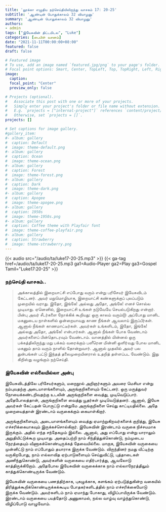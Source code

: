 ```yaml
---
title: 'லூக்கா எழுதிய நற்செய்தியிலிருந்து வாசகம் 17: 20-25'
subtitle: 'ஆண்டின் பொதுக்காலம் 32 வியாழனு'
summary: 'ஆண்டின் பொதுக்காலம் 32 வியாழனு'
authors:
- admin
tags: ["இயேசுவின் திட்டமிடல", "Luke"]
categories: [பைபிள் வசனம்]
date: "2021-11-11T00:00:00+08:00"
featured: false
draft: false

# Featured image
# To use, add an image named `featured.jpg/png` to your page's folder.
# Focal point options: Smart, Center, TopLeft, Top, TopRight, Left, Right, BottomLeft, Bottom, BottomRight
image:
  caption:
  focal_point: "Center"
  preview_only: false

# Projects (optional).
#   Associate this post with one or more of your projects.
#   Simply enter your project's folder or file name without extension.
#   E.g. `projects = ["internal-project"]` references `content/project/deep-learning/index.md`.
#   Otherwise, set `projects = []`.
projects: []

# Set captions for image gallery.
#gallery_item:
#- album: gallery
#  caption: Default
#  image: theme-default.png
#- album: gallery
#  caption: Ocean
#  image: theme-ocean.png
#- album: gallery
#  caption: Forest
#  image: theme-forest.png
#- album: gallery
#  caption: Dark
#  image: theme-dark.png
#- album: gallery
#  caption: Apogee
#  image: theme-apogee.png
#- album: gallery
#  caption: 1950s
#  image: theme-1950s.png
#- album: gallery
#  caption: Coffee theme with Playfair font
#  image: theme-coffee-playfair.png
#- album: gallery
#  caption: Strawberry
#  image: theme-strawberry.png
---
```


{{< audio src="/audio/ta/luke17-20-25.mp3" >}}
{{< ga-tag href=/audio/ta/luke17-20-25.mp3 ga1=Audio-Player ga2=Play ga3=Gospel Tamil="Luke17:20-25" >}}

###  நற்செய்தி வாசகம்..
> அக்காலத்தில் இறையாட்சி எப்போது வரும் என்று பரிசேயர் இயேசுவிடம் கேட்டனர். அவர் மறுமொழியாக, இறையாட்சி கண்களுக்குப் புலப்படும் முறையில் வராது. இதோ, இங்கே! அல்லது அதோ, அங்கே! எனச் சொல்ல முடியாது. ஏனெனில், இறையாட்சி உங்கள் நடுவேயே செயல்படுகிறது என்றார். பின்பு அவர் சீடர்களை நோக்கிக் கூறியது: ஒரு காலம் வரும்@ அப்போது மானிட மகனுடைய நாள்களில் ஒன்றையாவது காண நீங்கள் ஆவலாய் இருப்பீர்கள். ஆனால் நீங்கள் காணமாட்டீர்கள். அவர்கள் உங்களிடம், இதோ, இங்கே! அல்லது அதோ, அங்கே! என்பார்கள். ஆனால் நீங்கள் போக வேண்டாம் அவர்களைப் பின்தொடரவும் வேண்டாம். வானத்தில் மின்னல் ஒரு பக்கத்திலிருந்து மறு பக்கம் வரைக்கும் பளீரென மின்னி ஒளிர்வது போல மானிட மகனும் தாம் வரும் நாளில் தோன்றுவார். ஆனால் முதலில் அவர் பல துன்பங்கள் பட்டு இந்தத் தலைமுறையினரால் உதறித் தள்ளப்பட வேண்டும். இது கிறிஸ்து வழங்கும் நற்செய்தி.

### இயேசுவின் எல்லையில்லா அன்பு

இயேசுவிடத்திலே பரிசேயர்களும், மறைநூல் அறிஞர்களும் அவரை மெசியா என்று நம்புவதற்கு அடையாளங்களையும், அருங்குறிகளையும் கேட்டனர். ஒரு மருத்துவர் நோயைக்கண்டறிவதற்கு உடலின் அருங்குறிகளை வைத்து, முடிவெடுப்பார். அதேபோலத்தான், அருங்குறிகளை வைத்து யூதர்கள் முடிவெடுத்தனர். ஆனால், இயேசு அவர்கள் கேட்பதன் பொருட்டு என்றுமே அருங்குறிகளை செய்து காட்டியதில்லை. அதே முறையைத்தான் இரண்டாம் வருகைக்கும் கையாள்கிறார்.

அருங்குறிகளையும், அடையாளங்களையும் வைத்து ஏமாற்றுகிறவர்களைக் குறித்து, இயேசு எச்சரிக்கையாகவும் இருக்கச்சொல்கிறார். இயேசுவின் இரண்டாம் வருகை நிச்சயமாக இருக்கும். அதில் எந்த சந்தேகமும் இல்லை. ஆனால், அது எப்போது என்று யாராலும் அறுதியிட்டுக்கூற முடியாது. அதைப்பற்றி நாம் சிந்தித்துக்கொண்டு, நம்முடைய நேரத்தையும் வீணாகக்கொண்டிருக்கத் தேவையில்லை. மாறாக, இயேசுவின் வருகையை முன்னிட்டு நாம் எப்போதும் தயாராக இருக்க வேண்டும். விருந்தினர் நமது வீட்டிற்கு வருகிறபோது, நாம் எல்லாவித ஏற்பாடுகளையும் செய்துவிட்டு, புத்தாடைகள் அணிந்துகொண்டு, அவர்களின் வருகையை எதிர்பார்த்து, ஆவலோடு காத்திருக்கிறோம். அதேபோல இயேசுவின் வருகைக்காக நாம் எல்லாநேரத்திலும் காத்துக்கொண்டிருக்க வேண்டும்.

இயேசுவின் வருகையை பணத்திற்காக, புகழுக்காக, களங்கம் ஏற்படுத்துகின்ற வகையில் திரித்துக்கூறிக்கொண்டிருக்கக்கூடிய போதகர்களிடத்தில் நாம் எச்சரிக்கையோடு இருக்க வேண்டும். அவர்களிடம் நாம் ஏமாந்து போகாது, விழிப்பாயிருக்க வேண்டும். இரண்டாம் வருகையை பயத்தோடு அணுகாமல், நல்ல வாழ்வு வாழ்ந்துகொண்டு, விழிப்போடு வாழுவோம்.
